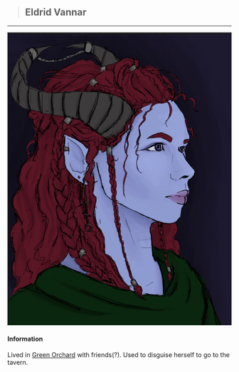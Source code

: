 >## Eldrid Vannar

--- 

![eldrid](../../../Templates/images/eldrid.jpg "Eldrid tiefling form")

#### Information

Lived in [Green Orchard](../../Locations/Green%20Orchard.md) with friends(?). Used to disguise herself to go to the tavern. 